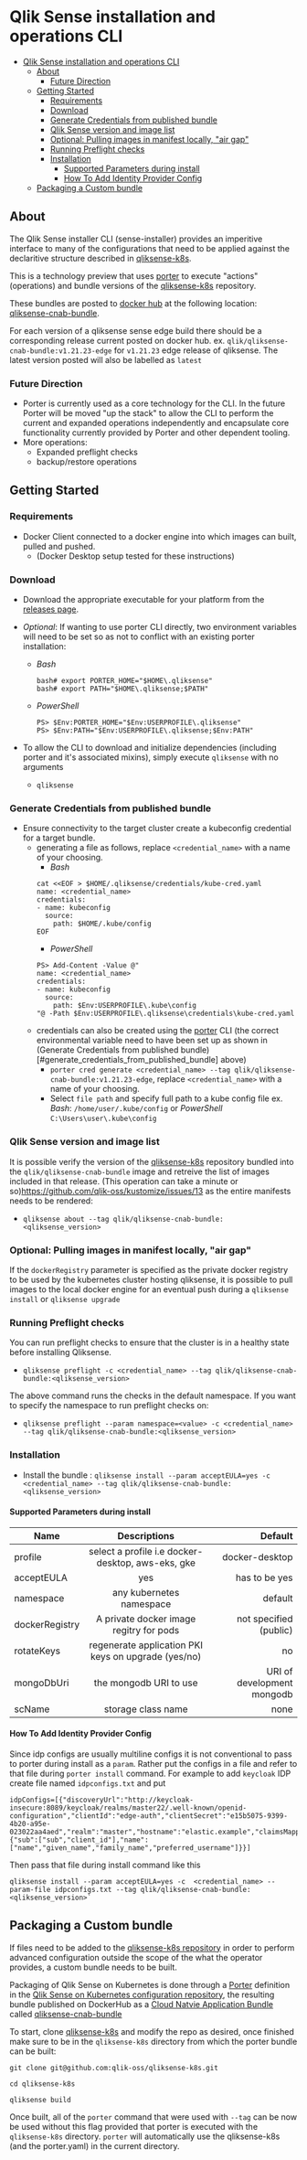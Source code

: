 # Qlik Sense installation and operations CLI

- [Qlik Sense installation and operations CLI](#qlik-sense-installation-and-operations-cli)
  - [About](#about)
    - [Future Direction](#future-direction)
  - [Getting Started](#getting-started)
    - [Requirements](#requirements)
    - [Download](#download)
    - [Generate Credentials from published bundle](#generate-credentials-from-published-bundle)
    - [Qlik Sense version and image list](#qliksense-version-and-image-list)
    - [Optional: Pulling images in manifest locally, "air gap"](#optional-pulling-images-in-manifest-locally-%22air-gap%22)
    - [Running Preflight checks](#running-preflight-checks)
    - [Installation](#installation)
      - [Supported Parameters during install](#supported-parameters-during-install)
      - [How To Add Identity Provider Config](#how-to-add-identity-provider-config)
  - [Packaging a Custom bundle](#packaging-a-custom-bundle)
  
## About

The Qlik Sense installer CLI (sense-installer) provides an imperitive interface to many of the configurations that need to be applied against the declaritive structure described in [qliksense-k8s](https://github.com/qlik-oss/qliksense-k8s).

This is a technology preview that uses [porter](https://porter.sh) to execute "actions" (operations) and bundle versions of the [qliksense-k8s](https://github.com/qlik-oss/qliksense-k8s) repository.

These bundles are posted to [docker hub](https://hub.docker.com/) at the following location: [qliksense-cnab-bundle](https://hub.docker.com/r/qlik/qliksense-cnab-bundle/tags).

For each version of a qliksense sense edge build there should be a corresponding release current posted on docker hub. ex. `qlik/qliksense-cnab-bundle:v1.21.23-edge` for `v1.21.23` edge release of qliksense. The latest version posted will also be labelled as `latest`

### Future Direction

- Porter is currently used as a core technology for the CLI. In the future Porter will be moved "up the stack" to allow the CLI to perform the current and expanded operations independently and encapsulate core functionality currently provided by Porter and other dependent tooling.
- More operations:
  - Expanded preflight checks
  - backup/restore operations

## Getting Started

### Requirements

- Docker Client connected to a docker engine into which images can built, pulled and pushed.
  - (Docker Desktop setup tested for these instructions)
  
### Download

- Download the appropriate executable for your platform from the [releases page](https://github.com/qlik-oss/sense-installer/releases).
- *Optional*: If wanting to use porter CLI directly, two environment variables will need to be set so as not to conflict with an existing porter installation:
  - _Bash_

    ```shell
    bash# export PORTER_HOME="$HOME\.qliksense"
    bash# export PATH="$HOME\.qliksense;$PATH"
    ```

  - _PowerShell_

    ```shell
    PS> $Env:PORTER_HOME="$Env:USERPROFILE\.qliksense"
    PS> $Env:PATH="$Env:USERPROFILE\.qliksense;$Env:PATH"
    ```

- To allow the CLI to download and initialize dependencies (including porter and it's associated mixins), simply execute `qliksense` with no arguments
  - `qliksense`

### Generate Credentials from published bundle

- Ensure connectivity to the target cluster create a kubeconfig credential for a target bundle. 
  - generating a file as follows, replace `<credential_name>` with a name of your choosing.
    - _Bash_
    ```shell
    cat <<EOF > $HOME/.qliksense/credentials/kube-cred.yaml
    name: <credential_name>
    credentials:
    - name: kubeconfig
      source:
        path: $HOME/.kube/config
    EOF
    ```
    - _PowerShell_
    ```shell
    PS> Add-Content -Value @"
    name: <credential_name>
    credentials:
    - name: kubeconfig
      source:
        path: $Env:USERPROFILE\.kube\config
    "@ -Path $Env:USERPROFILE\.qliksense\credentials\kube-cred.yaml
    ```
  - credentials can also be created using the [porter](https://porter.sh) CLI (the correct environmental variable need to have been set up as shown in (Generate Credentials from published bundle)[#generate_credentials_from_published_bundle] above)
    - `porter cred generate <credential_name> --tag qlik/qliksense-cnab-bundle:v1.21.23-edge`, replace `<credential_name>` with a name of your choosing.
    - Select `file path` and specify full path to a kube config file ex. _Bash_: `/home/user/.kube/config` or _PowerShell_ `C:\Users\user\.kube\config`

### Qlik Sense version and image list

It is possible verify the version of the [qliksense-k8s](https://github.com/qlik-oss/qliksense-k8s) repository bundled into the `qlik/qliksense-cnab-bundle` image and retreive the list of images included in that release. (This operation can take a minute or so)<https://github.com/qlik-oss/kustomize/issues/13> as the entire manifests needs to be rendered:

- `qliksense about --tag qlik/qliksense-cnab-bundle:<qliksense_version>`

### Optional: Pulling images in manifest locally, "air gap"

If the `dockerRegistry` parameter is specified as the private docker registry to be used by the kubernetes cluster hosting qliksense, it is possible to pull images to the local docker engine for an eventual push during a `qliksense install` or `qliksense upgrade`

### Running Preflight checks

You can run preflight checks to ensure that the cluster is in a healthy state before installing Qliksense.

- `qliksense preflight -c <credential_name> --tag qlik/qliksense-cnab-bundle:<qliksense_version>`

The above command runs the checks in the default namespace. If you want to specify the namespace to run preflight checks on:

- `qliksense preflight --param namespace=<value> -c <credential_name> --tag qlik/qliksense-cnab-bundle:<qliksense_version>`

### Installation

- Install the bundle : `qliksense install --param acceptEULA=yes -c <credential_name> --tag qlik/qliksense-cnab-bundle:<qliksense_version>`

#### Supported Parameters during install

| Name        | Descriptions           | Default  |
| ------------- |:-------------:| -----:|
| profile      | select a profile i.e docker-desktop, aws-eks, gke | docker-desktop |
| acceptEULA      | yes | has to be yes |
| namespace      | any kubernetes namespace      |   default |
| dockerRegistry      | A private docker image regitry for pods    |   not specified (public) |
| rotateKeys | regenerate application PKI keys on upgrade (yes/no)      |    no |
| mongoDbUri | the mongodb URI to use      |    URI of development mongodb |
| scName | storage class name      |    none |

#### How To Add Identity Provider Config

Since idp configs are usually multiline configs it is not conventional to pass to porter during install as a `param`. Rather put the configs in a file and refer to that file during `porter install` command. For example to add `keycloak` IDP create file named `idpconfigs.txt` and put

```shell
idpConfigs=[{"discoveryUrl":"http://keycloak-insecure:8089/keycloak/realms/master22/.well-known/openid-configuration","clientId":"edge-auth","clientSecret":"e15b5075-9399-4b20-a95e-023022aa4aed","realm":"master","hostname":"elastic.example","claimsMapping":{"sub":["sub","client_id"],"name":["name","given_name","family_name","preferred_username"]}}]

```

Then pass that file during install command like this

```shell
qliksense install --param acceptEULA=yes -c  <credential_name> --param-file idpconfigs.txt --tag qlik/qliksense-cnab-bundle:<qliksense_version>`
```

## Packaging a Custom bundle

If files need to be added to the [qliksense-k8s repository](https://github.com/qlik-oss/qliksense-k8s) in order to perform advanced configuration outside the scope of the what the operator provides, a custom bundle needs to be built.

Packaging of Qlik Sense on Kubernetes is done through a [Porter](https://porter.sh/) definition in the [Qlik Sense on Kubernetes configuration repository](https://github.com/qlik-oss/qliksense-k8s/blob/master/porter.yaml), the resulting bundle published on DockerHub as a [Cloud Natvie Application Bundle](https://cnab.io/) called [qliksense-cnab-bundle](https://hub.docker.com/r/qlik/qliksense-cnab-bundle)

To start, clone [qliksense-k8s](https://github.com/qlik-oss/qliksense-k8s) and modify the repo as desired, once finished make sure to be in the `qliksense-k8s` directory from which the porter bundle can be built:

```shell
git clone git@github.com:qlik-oss/qliksense-k8s.git

cd qliksense-k8s

qliksense build
```

Once built, all of the `porter` command that were used with `--tag` can be now be used without this flag provided that porter is executed with the `qliksense-k8s` directory. `porter` will automatically use the qliksense-k8s (and the porter.yaml) in the current directory.
